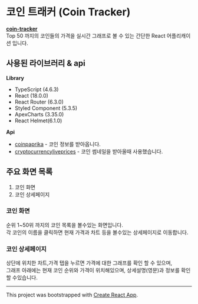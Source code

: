 # 코인 트래커 (Coin Tracker)

[**coin-tracker**](https://skyeome.github.io/coin-tracker/)<br/>
Top 50 까지의 코인들의 가격을 실시간 그래프로 볼 수 있는 간단한 React 어플리캐이션 입니다.

## 사용된 라이브러리 & api

**Library**

- TypeScript (4.6.3)
- React (18.0.0)
- React Router (6.3.0)
- Styled Component (5.3.5)
- ApexCharts (3.35.0)
- React Helmet(6.1.0)

**Api**

- [coinpaprika](https://api.coinpaprika.com/v1) - 코인 정보를 받아옵니다.
- [cryptocurrencyliveprices](https://cryptocurrencyliveprices.com/) - 코인 썸네일을 받아올때 사용했습니다.

## 주요 화면 목록

1. 코인 화면
2. 코인 상세페이지

### 코인 화면

순위 1~50위 까지의 코인 목록을 볼수있는 화면입니다. <br/>
각 코인의 이름을 클릭하면 현재 가격과 차트 등을 볼수있는 상세페이지로 이동합니다.

### 코인 상세페이지

상단에 위치한 차트,가격 탭을 누르면 가격에 대한 그래프를 확인 할 수 있으며, <br/>
그래프 아래에는 현재 코인 순위와 가격이 위치해있으며, 상세설명(영문)과 정보를 확인 할 수있습니다.

---

This project was bootstrapped with [Create React App](https://github.com/facebook/create-react-app).
